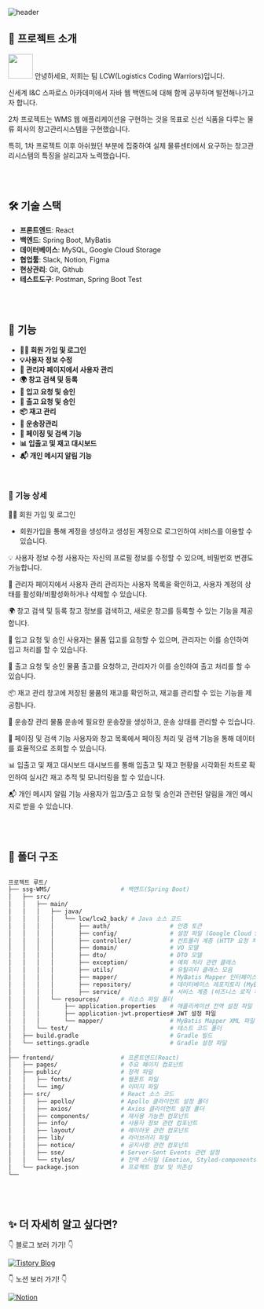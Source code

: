 <!--
<img src="https://github.com/user-attachments/assets/072cfbcb-f5c8-41fd-848f-2a8db066308b"  width="300" height="300"/>
<img src="https://github.com/user-attachments/assets/305c0389-c6c5-4510-9ad1-2913c1f474f7"  width="300" height="300"/>
<img src="https://github.com/user-attachments/assets/1aff0f16-c30d-4907-a332-27f27cc800fc"  width="400" height="300"/>
-->

![header](https://capsule-render.vercel.app/api?type=venom&color=0:FFA500,100:FF4500&height=300&section=header&text=WMS%20귤로벌%20프로젝트&fontSize=40&fontColor=222222 )


## 📌 프로젝트 소개

<img src="https://github.com/user-attachments/assets/a9726406-91b9-41a6-8843-48e27123a427" width="50" height="50"/> 안녕하세요, 저희는 팀 LCW(Logistics Coding Warriors)입니다.

신세계 I&C 스파로스 아카데미에서 자바 웹 백엔드에 대해 함께 공부하며 발전해나가고자 합니다.

2차 프로젝트는 WMS 웹 애플리케이션을 구현하는 것을 목표로 신선 식품을 다루는 물류 회사의 창고관리시스템을 구현했습니다.

특히, 1차 프로젝트 이후 아쉬웠던 부분에 집중하여 실제 물류센터에서 요구하는 창고관리시스템의 특징을 살리고자 노력했습니다.

<br>
<br>

## 🛠 기술 스택

- **프론트엔드**: React
- **백엔드**: Spring Boot, MyBatis
- **데이터베이스**: MySQL, Google Cloud Storage
- **협업툴**: Slack, Notion, Figma
- **현상관리**: Git, Github
- **테스트도구**: Postman, Spring Boot Test
<br>
<br>

## 🚀 기능

- **👨‍👧 회원 가입 및 로그인**
- **💡사용자 정보 수정**
- **🚀 관리자 페이지에서 사용자 관리**
- **🌍 창고 검색 및 등록**
- **🔖 입고 요청 및 승인**
- **🔖 출고 요청 및 승인**
- **📦 재고 관리**
- **🚚 운송장관리**
- **🔎 페이징 및 검색 기능**
- **📊 입출고 및 재고 대시보드**
- **📬 개인 메시지 알림 기능**
<br>

### 📑 기능 상세

👨‍👧 회원 가입 및 로그인
- 회원가입을 통해 계정을 생성하고 생성된 계정으로 로그인하여 서비스를 이용할 수 있습니다.

💡 사용자 정보 수정
사용자는 자신의 프로필 정보를 수정할 수 있으며, 비밀번호 변경도 가능합니다.

🚀 관리자 페이지에서 사용자 관리
관리자는 사용자 목록을 확인하고, 사용자 계정의 상태를 활성화/비활성화하거나 삭제할 수 있습니다.

🌍 창고 검색 및 등록
창고 정보를 검색하고, 새로운 창고를 등록할 수 있는 기능을 제공합니다.

🔖 입고 요청 및 승인
사용자는 물품 입고를 요청할 수 있으며, 관리자는 이를 승인하여 입고 처리를 할 수 있습니다.

🔖 출고 요청 및 승인
물품 출고를 요청하고, 관리자가 이를 승인하여 출고 처리를 할 수 있습니다.

📦 재고 관리
창고에 저장된 물품의 재고를 확인하고, 재고를 관리할 수 있는 기능을 제공합니다.

🚚 운송장 관리
물품 운송에 필요한 운송장을 생성하고, 운송 상태를 관리할 수 있습니다.

🔎 페이징 및 검색 기능
사용자와 창고 목록에서 페이징 처리 및 검색 기능을 통해 데이터를 효율적으로 조회할 수 있습니다.

📊 입출고 및 재고 대시보드
대시보드를 통해 입출고 및 재고 현황을 시각화된 차트로 확인하여 실시간 재고 추적 및 모니터링을 할 수 있습니다.

📬 개인 메시지 알림 기능
사용자가 입고/출고 요청 및 승인과 관련된 알림을 개인 메시지로 받을 수 있습니다.

<br>
<br>


## 🔧 폴더 구조

```bash

프로젝트 루트/
├── ssg-WMS/                    # 백엔드(Spring Boot)
│   ├── src/
│   │   ├── main/
│   │   │   ├── java/
│   │   │   │   └── lcw/lcw2_back/ # Java 소스 코드
│   │   │   │       ├── auth/                 # 인증 토큰
│   │   │   │       ├── config/               # 설정 파일 (Google Cloud Storage, WebConfig 등)
│   │   │   │       ├── controller/           # 컨트롤러 계층 (HTTP 요청 처리)
│   │   │   │       ├── domain/               # VO 모델
│   │   │   │       ├── dto/                  # DTO 모델
│   │   │   │       ├── exception/            # 예외 처리 관련 클래스
│   │   │   │       ├── utils/                # 유틸리티 클래스 모음
│   │   │   │       ├── mapper/               # MyBatis Mapper 인터페이스
│   │   │   │       ├── repository/           # 데이터베이스 레포지토리 (MyBatis Mapper)
│   │   │   │       ├── service/              # 서비스 계층 (비즈니스 로직 처리)
│   │   │   └── resources/      # 리소스 파일 폴더
│   │   │       ├── application.properties    # 애플리케이션 전역 설정 파일
│   │   │       ├── application-jwt.properties# JWT 설정 파일
│   │   │       └── mapper/                   # MyBatis Mapper XML 파일
│   │   └── test/                             # 테스트 코드 폴더
│   ├── build.gradle                          # Gradle 빌드
│   └── settings.gradle                       # Gradle 설정 파일
│
├── frontend/                   # 프론트엔드(React)
│   ├── pages/                  # 주요 페이지 컴포넌트
│   ├── public/                 # 정적 파일
│   │   ├── fonts/              # 웹폰트 파일
│   │   └── img/                # 이미지 파일
│   ├── src/                    # React 소스 코드
│   │   ├── apollo/             # Apollo 클라이언트 설정 폴더
│   │   ├── axios/              # Axios 클라이언트 설정 폴더
│   │   ├── components/         # 재사용 가능한 컴포넌트
│   │   ├── info/               # 사용자 정보 관련 컴포넌트
│   │   ├── layout/             # 레이아웃 관련 컴포넌트
│   │   ├── lib/                # 라이브러리 파일
│   │   ├── notice/             # 공지사항 관련 컴포넌트
│   │   ├── sse/                # Server-Sent Events 관련 설정
│   │   └── styles/             # 전역 스타일 (Emotion, Styled-components)
│   └── package.json            # 프로젝트 정보 및 의존성
└──                    

```
<br>
<br>



## ✨ 더 자세히 알고 싶다면?

👇 블로그 보러 가기! 👇

[![Tistory Blog](https://img.shields.io/badge/Tistory-Blog-orange?style=for-the-badge)](https://your-tistory-blog-url.com/게시글-url)
<br>

👇 노션 보러 가기! 👇

[![Notion](https://img.shields.io/badge/Notion-Link-blue?style=for-the-badge&logo=notion)](https://www.notion.so/2nd-Team-Project-29f6388eeb174d9190ece78171f291b3)
<br>
<br>

